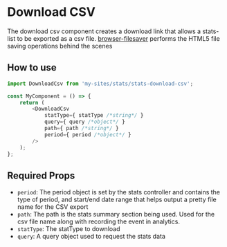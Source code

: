 # Download CSV

The download csv component creates a download link that allows a stats-list to be exported as a csv file. [browser-filesaver](https://github.com/tmpvar/browser-filesaver) performs the HTML5 file saving operations behind the scenes

## How to use

```js
import DownloadCsv from 'my-sites/stats/stats-download-csv';

const MyComponent = () => {
	return (
		<DownloadCsv
			statType={ statType /*string*/ }
			query={ query /*object*/ }
			path={ path /*string*/ }
			period={ period /*object*/ }
		/>
	);
};
```

## Required Props

- `period`: The period object is set by the stats controller and contains the type of period, and start/end date range that helps output a pretty file name for the CSV export
- `path`: The path is the stats summary section being used. Used for the csv file name along with recording the event in analytics.
- `statType`: The statType to download
- `query`: A query object used to request the stats data
